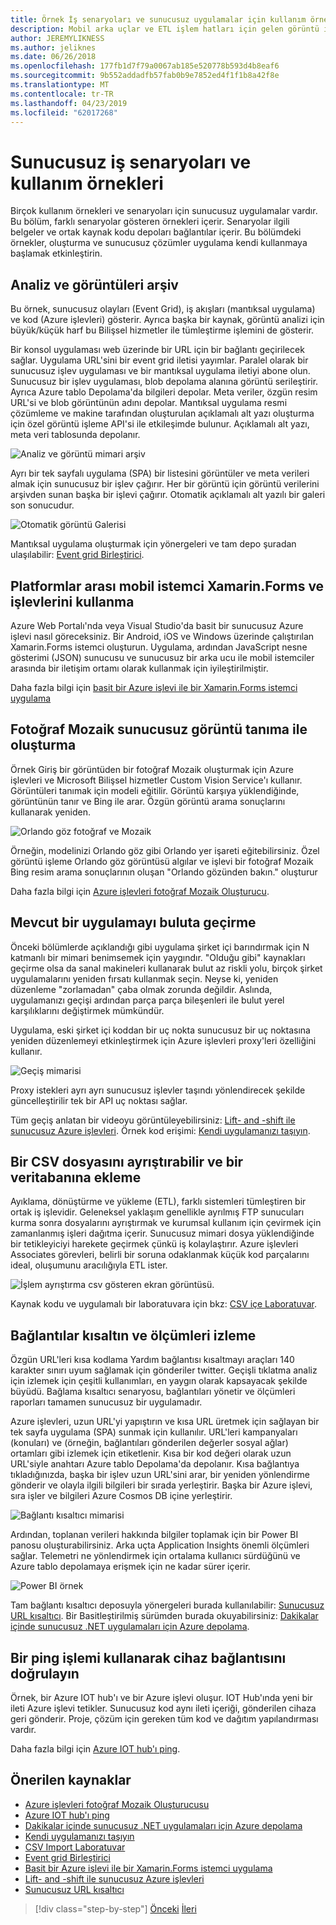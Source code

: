 ```yaml
---
title: Örnek İş senaryoları ve sunucusuz uygulamalar için kullanım örnekleri
description: Mobil arka uçlar ve ETL işlem hatları için gelen görüntü işleme aralığı örnekleri erişerek pratik bir yaklaşım ile sunucusuz öğrenin.
author: JEREMYLIKNESS
ms.author: jeliknes
ms.date: 06/26/2018
ms.openlocfilehash: 177fb1d7f79a0067ab185e520778b593d4b8eaf6
ms.sourcegitcommit: 9b552addadfb57fab0b9e7852ed4f1f1b8a42f8e
ms.translationtype: MT
ms.contentlocale: tr-TR
ms.lasthandoff: 04/23/2019
ms.locfileid: "62017268"
---
```

# <a name="serverless-business-scenarios-and-use-cases"></a>Sunucusuz iş senaryoları ve kullanım örnekleri

Birçok kullanım örnekleri ve senaryoları için sunucusuz uygulamalar vardır. Bu bölüm, farklı senaryolar gösteren örnekleri içerir. Senaryolar ilgili belgeler ve ortak kaynak kodu depoları bağlantılar içerir. Bu bölümdeki örnekler, oluşturma ve sunucusuz çözümler uygulama kendi kullanmaya başlamak etkinleştirin.

## <a name="analyze-and-archive-images"></a>Analiz ve görüntüleri arşiv

Bu örnek, sunucusuz olayları (Event Grid), iş akışları (mantıksal uygulama) ve kod (Azure işlevleri) gösterir. Ayrıca başka bir kaynak, görüntü analizi için büyük/küçük harf bu Bilişsel hizmetler ile tümleştirme işlemini de gösterir.

Bir konsol uygulaması web üzerinde bir URL için bir bağlantı geçirilecek sağlar. Uygulama URL'sini bir event grid iletisi yayımlar. Paralel olarak bir sunucusuz işlev uygulaması ve bir mantıksal uygulama iletiyi abone olun. Sunucusuz bir işlev uygulaması, blob depolama alanına görüntü serileştirir. Ayrıca Azure tablo Depolama'da bilgileri depolar. Meta veriler, özgün resim URL'si ve blob görüntünün adını depolar. Mantıksal uygulama resmi çözümleme ve makine tarafından oluşturulan açıklamalı alt yazı oluşturma için özel görüntü işleme API'si ile etkileşimde bulunur. Açıklamalı alt yazı, meta veri tablosunda depolanır.

![Analiz ve görüntü mimari arşiv](./media/image-processing-example.png)

Ayrı bir tek sayfalı uygulama (SPA) bir listesini görüntüler ve meta verileri almak için sunucusuz bir işlev çağırır. Her bir görüntü için görüntü verilerini arşivden sunan başka bir işlevi çağırır. Otomatik açıklamalı alt yazılı bir galeri son sonucudur.

![Otomatik görüntü Galerisi](./media/automated-image-gallery.png)

Mantıksal uygulama oluşturmak için yönergeleri ve tam depo şuradan ulaşılabilir: [Event grid Birleştirici](https://github.com/JeremyLikness/Event-Grid-Glue).

## <a name="cross-platform-mobile-client-using-xamarinforms-and-functions"></a>Platformlar arası mobil istemci Xamarin.Forms ve işlevlerini kullanma

Azure Web Portalı'nda veya Visual Studio'da basit bir sunucusuz Azure işlevi nasıl göreceksiniz. Bir Android, iOS ve Windows üzerinde çalıştırılan Xamarin.Forms istemci oluşturun. Uygulama, ardından JavaScript nesne gösterimi (JSON) sunucusu ve sunucusuz bir arka ucu ile mobil istemciler arasında bir iletişim ortamı olarak kullanmak için iyileştirilmiştir.

Daha fazla bilgi için [basit bir Azure işlevi ile bir Xamarin.Forms istemci uygulama](https://azure.microsoft.com/resources/samples/functions-xamarin-getting-started/)

## <a name="generate-a-photo-mosaic-with-serverless-image-recognition"></a>Fotoğraf Mozaik sunucusuz görüntü tanıma ile oluşturma

Örnek Giriş bir görüntüden bir fotoğraf Mozaik oluşturmak için Azure işlevleri ve Microsoft Bilişsel hizmetler Custom Vision Service'ı kullanır. Görüntüleri tanımak için modeli eğitilir. Görüntü karşıya yüklendiğinde, görüntünün tanır ve Bing ile arar. Özgün görüntü arama sonuçlarını kullanarak yeniden.

![Orlando göz fotoğraf ve Mozaik](./media/orlando-eye-both.png)

Örneğin, modelinizi Orlando göz gibi Orlando yer işareti eğitebilirsiniz. Özel görüntü işleme Orlando göz görüntüsü algılar ve işlevi bir fotoğraf Mozaik Bing resim arama sonuçlarının oluşan "Orlando gözünden bakın." oluşturur

Daha fazla bilgi için [Azure işlevleri fotoğraf Mozaik Oluşturucu](https://azure.microsoft.com/resources/samples/functions-dotnet-photo-mosaic/).

## <a name="migrate-an-existing-application-to-the-cloud"></a>Mevcut bir uygulamayı buluta geçirme

Önceki bölümlerde açıklandığı gibi uygulama şirket içi barındırmak için N katmanlı bir mimari benimsemek için yaygındır. "Olduğu gibi" kaynakları geçirme olsa da sanal makineleri kullanarak bulut az riskli yolu, birçok şirket uygulamalarını yeniden fırsatı kullanmak seçin. Neyse ki, yeniden düzenleme "zorlamadan" çaba olmak zorunda değildir. Aslında, uygulamanızı geçişi ardından parça parça bileşenleri ile bulut yerel karşılıklarını değiştirmek mümkündür.

Uygulama, eski şirket içi koddan bir uç nokta sunucusuz bir uç noktasına yeniden düzenlemeyi etkinleştirmek için Azure işlevleri proxy'leri özelliğini kullanır.

![Geçiş mimarisi](./media/migration-architecture.png)

Proxy istekleri ayrı ayrı sunucusuz işlevler taşındı yönlendirecek şekilde güncelleştirilir tek bir API uç noktası sağlar.

Tüm geçiş anlatan bir videoyu görüntüleyebilirsiniz: [Lift- and -shift ile sunucusuz Azure işlevleri](https://channel9.msdn.com/Events/Connect/2017/E102). Örnek kod erişimi: [Kendi uygulamanızı taşıyın](https://github.com/JeremyLikness/bring-own-app-connect-17).

## <a name="parse-a-csv-file-and-insert-into-a-database"></a>Bir CSV dosyasını ayrıştırabilir ve bir veritabanına ekleme

Ayıklama, dönüştürme ve yükleme (ETL), farklı sistemleri tümleştiren bir ortak iş işlevidir. Geleneksel yaklaşım genellikle ayrılmış FTP sunucuları kurma sonra dosyalarını ayrıştırmak ve kurumsal kullanım için çevirmek için zamanlanmış işleri dağıtma içerir. Sunucusuz mimari dosya yüklendiğinde bir tetikleyiciyi harekete geçirmek çünkü iş kolaylaştırır. Azure işlevleri Associates görevleri, belirli bir soruna odaklanmak küçük kod parçalarını ideal, oluşumunu aracılığıyla ETL ister.

![İşlem ayrıştırma csv gösteren ekran görüntüsü.](./media/serverless-business-scenarios/csv-parse-database-import.png)

Kaynak kodu ve uygulamalı bir laboratuvara için bkz: [CSV içe Laboratuvar](https://github.com/JeremyLikness/azure-fn-file-process-hol).

## <a name="shorten-links-and-track-metrics"></a>Bağlantılar kısaltın ve ölçümleri izleme

Özgün URL'leri kısa kodlama Yardım bağlantısı kısaltmayı araçları 140 karakter sınırı uyum sağlamak için gönderiler twitter. Geçişli tıklatma analiz için izlemek için çeşitli kullanımları, en yaygın olarak kapsayacak şekilde büyüdü. Bağlama kısaltıcı senaryosu, bağlantıları yönetir ve ölçümleri raporları tamamen sunucusuz bir uygulamadır.

Azure işlevleri, uzun URL'yi yapıştırın ve kısa URL üretmek için sağlayan bir tek sayfa uygulama (SPA) sunmak için kullanılır. URL'leri kampanyaları (konuları) ve (örneğin, bağlantıları gönderilen değerler sosyal ağlar) ortamları gibi izlemek için etiketlenir. Kısa bir kod değeri olarak uzun URL'siyle anahtarı Azure tablo Depolama'da depolanır. Kısa bağlantıya tıkladığınızda, başka bir işlev uzun URL'sini arar, bir yeniden yönlendirme gönderir ve olayla ilgili bilgileri bir sırada yerleştirir. Başka bir Azure işlevi, sıra işler ve bilgileri Azure Cosmos DB içine yerleştirir.

![Bağlantı kısaltıcı mimarisi](./media/link-shortener-architecture.png)

Ardından, toplanan verileri hakkında bilgiler toplamak için bir Power BI panosu oluşturabilirsiniz. Arka uçta Application Insights önemli ölçümleri sağlar. Telemetri ne yönlendirmek için ortalama kullanıcı sürdüğünü ve Azure tablo depolamaya erişmek için ne kadar sürer içerir.

![Power BI örnek](./media/power-bi-example.png)

Tam bağlantı kısaltıcı deposuyla yönergeleri burada kullanılabilir: [Sunucusuz URL kısaltıcı](https://github.com/jeremylikness/serverless-url-shortener). Bir Basitleştirilmiş sürümden burada okuyabilirsiniz: [Dakikalar içinde sunucusuz .NET uygulamaları için Azure depolama](https://blogs.msdn.microsoft.com/webdev/2018/01/25/azure-storage-for-serverless-net-apps-in-minutes/).

## <a name="verify-device-connectivity-using-a-ping"></a>Bir ping işlemi kullanarak cihaz bağlantısını doğrulayın

Örnek, bir Azure IOT hub'ı ve bir Azure işlevi oluşur. IOT Hub'ında yeni bir ileti Azure işlevi tetikler. Sunucusuz kod aynı ileti içeriği, gönderilen cihaza geri gönderir. Proje, çözüm için gereken tüm kod ve dağıtım yapılandırması vardır.

Daha fazla bilgi için [Azure IOT hub'ı ping](https://azure.microsoft.com/resources/samples/iot-hub-node-ping/).

## <a name="recommended-resources"></a>Önerilen kaynaklar

* [Azure işlevleri fotoğraf Mozaik Oluşturucusu](https://azure.microsoft.com/resources/samples/functions-dotnet-photo-mosaic/)
* [Azure IOT hub'ı ping](https://azure.microsoft.com/resources/samples/iot-hub-node-ping/)
* [Dakikalar içinde sunucusuz .NET uygulamaları için Azure depolama](https://blogs.msdn.microsoft.com/webdev/2018/01/25/azure-storage-for-serverless-net-apps-in-minutes/)
* [Kendi uygulamanızı taşıyın](https://github.com/JeremyLikness/bring-own-app-connect-17)
* [CSV Import Laboratuvar](https://github.com/JeremyLikness/azure-fn-file-process-hol)
* [Event grid Birleştirici](https://github.com/JeremyLikness/Event-Grid-Glue)
* [Basit bir Azure işlevi ile bir Xamarin.Forms istemci uygulama](https://azure.microsoft.com/resources/samples/functions-xamarin-getting-started/)
* [Lift- and -shift ile sunucusuz Azure işlevleri](https://channel9.msdn.com/Events/Connect/2017/E102)
* [Sunucusuz URL kısaltıcı](https://github.com/jeremylikness/serverless-url-shortener)

>[!div class="step-by-step"]
>[Önceki](orchestration-patterns.md)
>[İleri](serverless-conclusion.md)